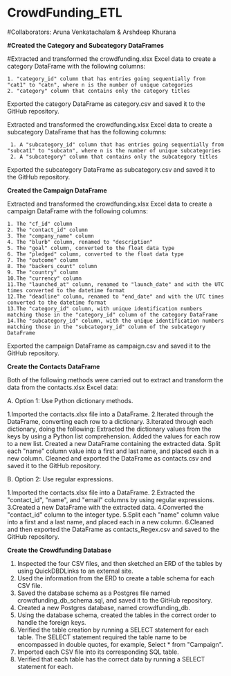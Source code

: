 # CrowdFunding_ETL
 
#Collaborators: Aruna Venkatachalam & Arshdeep Khurana

****#Created the Category and Subcategory DataFrames****

#Extracted and transformed the crowdfunding.xlsx Excel data to create a category DataFrame with the following columns:

    1. "category_id" column that has entries going sequentially from "cat1" to "catn", where n is the number of unique categories
    2. "category" column that contains only the category titles

Exported the category DataFrame as category.csv and saved it to the GitHub repository.

Extracted and transformed the crowdfunding.xlsx Excel data to create a subcategory DataFrame that has the following columns:

     1. A "subcategory_id" column that has entries going sequentially from "subcat1" to "subcatn", where n is the number of unique subcategories
     2. A "subcategory" column that contains only the subcategory titles

Exported the subcategory DataFrame as subcategory.csv and saved it to the GitHub repository.

**Created the Campaign DataFrame**

Extracted and transformed the crowdfunding.xlsx Excel data to create a campaign DataFrame with the following columns:

    1. The "cf_id" column
    2. The "contact_id" column
    3. The "company_name" column
    4. The "blurb" column, renamed to "description"
    5. The "goal" column, converted to the float data type
    6. The "pledged" column, converted to the float data type
    7. The "outcome" column
    8. The "backers_count" column
    9. The "country" column
    10.The "currency" column
    11.The "launched_at" column, renamed to "launch_date" and with the UTC times converted to the datetime format
    12.The "deadline" column, renamed to "end_date" and with the UTC times converted to the datetime format
    13.The "category_id" column, with unique identification numbers matching those in the "category_id" column of the category DataFrame
    14.The "subcategory_id" column, with the unique identification numbers matching those in the "subcategory_id" column of the subcategory DataFrame

Exported the campaign DataFrame as campaign.csv and saved it to the GitHub repository.

**Create the Contacts DataFrame**

Both of the following methods were carried out to extract and transform the data from the contacts.xlsx Excel data:

A. Option 1: Use Python dictionary methods.

1.Imported the contacts.xlsx file into a DataFrame.
2.Iterated through the DataFrame, converting each row to a dictionary.
3.Iterated through each dictionary, doing the following:
    Extracted the dictionary values from the keys by using a Python list comprehension.
    Added the values for each row to a new list.
    Created a new DataFrame containing the extracted data.
    Split each "name" column value into a first and last name, and placed each in a new column.
    Cleaned and exported the DataFrame as contacts.csv and saved it to the GitHub repository.

B. Option 2: Use regular expressions.

1.Imported the contacts.xlsx file into a DataFrame.
2.Extracted the "contact_id", "name", and "email" columns by using regular expressions.
3.Created a new DataFrame with the extracted data.
4.Converted the "contact_id" column to the integer type.
5.Split each "name" column value into a first and a last name, and placed each in a new column.
6.Cleaned and then exported the DataFrame as contacts_Regex.csv and saved to the GitHub repository.

**Create the Crowdfunding Database**

1. Inspected the four CSV files, and then sketched an ERD of the tables by using QuickDBDLinks to an external site.
2. Used the information from the ERD to create a table schema for each CSV file.
3. Saved the database schema as a Postgres file named crowdfunding_db_schema.sql, and saved it to the GitHub repository.
4. Created a new Postgres database, named crowdfunding_db.
5. Using the database schema, created the tables in the correct order to handle the foreign keys.
6. Verified the table creation by running a SELECT statement for each table. The SELECT statement required the table name to be encompassed in double quotes, for example, Select * from "Campaign". 
7. Imported each CSV file into its corresponding SQL table.
8. Verified that each table has the correct data by running a SELECT statement for each.
